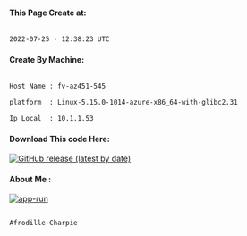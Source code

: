 
   
#### This Page Create at:

```bash

2022-07-25 - 12:38:23 UTC

```

#### Create By Machine:

```bash

Host Name : fv-az451-545

platform  : Linux-5.15.0-1014-azure-x86_64-with-glibc2.31

Ip Local  : 10.1.1.53

```
#### Download This code Here:

[![GitHub release (latest by date)](https://img.shields.io/github/v/release/Afrodille-Charpie/App-Run-1?style=for-the-badge&label=Download)](https://github.com/Afrodille-Charpie/App-Run-1/releases) 

</p> 

#### About Me :

[![app-run](https://github.com/Afrodille-Charpie/App-Run-1/actions/workflows/app-run.yml/badge.svg)](https://github.com/Afrodille-Charpie/App-Run-1/actions/workflows/app-run.yml)

```bash

Afrodille-Charpie

```

